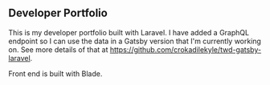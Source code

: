 ## Developer Portfolio

This is my developer portfolio built with Laravel.  I have added a GraphQL endpoint so I can use the data in a Gatsby version that I'm currently working on.  See more details of that at https://github.com/crokadilekyle/twd-gatsby-laravel.

Front end is built with Blade.
